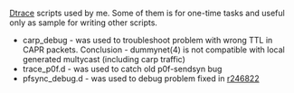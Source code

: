 [Dtrace](http://www.freebsd.org/doc/handbook/dtrace.html) scripts used by me. Some of them is for one-time tasks and useful only as sample for writing other scripts.

* carp_debug - was used to troubleshoot problem with wrong TTL in CAPR packets. Conclusion - dummynet(4) is not compatible with local generated multycast (including carp traffic)
* trace_p0f.d - was used to catch old p0f-sendsyn bug
* pfsync_debug.d - was used to debug problem fixed in [r246822](http://svnweb.freebsd.org/changeset/base/246822)
